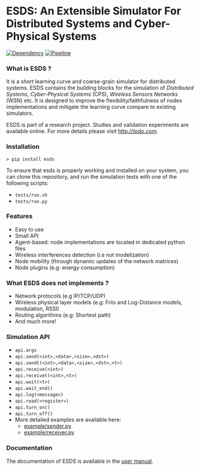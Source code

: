 
# ESDS: An Extensible Simulator For Distributed Systems and Cyber-Physical Systems
[![Dependency](https://img.shields.io/badge/Python-v3.10-blue)](https://www.python.org/) [![Pipeline](https://gitlab.com/manzerbredes/esds/badges/main/pipeline.svg)](https://gitlab.com/manzerbredes/esds/-/tree/main)

### What is ESDS ?
It is a short learning curve and coarse-grain simulator for distributed systems. ESDS contains the building blocks for the simulation of *Distributed Systems*, *Cyber-Physical Systems* (CPS), *Wireless Sensors Networks* (WSN) etc. It is designed to improve the flexibility/faithfulness of nodes implementations and mitigate the learning curve compare to existing simulators. 

ESDS is part of a research project. Studies and validation experiments are available online. For more details please visit http://todo.com.

### Installation
`> pip install esds`

To ensure that esds is properly working and installed on your system, you can clone this repository, and run the simulation tests with one of the following scripts:
- `tests/run.sh`
- `tests/run.py`

### Features
- Easy to use
- Small API
- Agent-based: node implementations are located in dedicated python files
- Wireless interferences detection (i.e not modelization)
- Node mobility (through dynamic updates of the network matrices)
- Node plugins (e.g: energy consumption)

### What ESDS does not implements ?
- Network protocols (e.g IP/TCP/UDP)
- Wireless physical layer models (e.g: Friis and Log-Distance models, modulation, RSSI)
- Routing algorithms (e.g: Shortest path)
- And much more!

### Simulation API
- `api.args`
- `api.send(<int>,<data>,<size>,<dst>)`
- `api.sendt(<int>,<data>,<size>,<dst>,<t>)`
- `api.receive(<int>)`
- `api.receivet(<int>,<t>)`
- `api.wait(<t>)`
- `api.wait_end()`
- `api.log(<message>)`
- `api.read(<register>)`
- `api.turn_on()`
- `api.turn_off()`
- More detailed examples are available here:
  - [example/sender.py](https://gitlab.com/manzerbredes/esds/-/blob/main/example/sender.py)
  - [example/receiver.py](https://gitlab.com/manzerbredes/esds/-/blob/main/example/receiver.py)

### Documentation
The documentation of ESDS is available in the [user manual](https://gitlab.com/manzerbredes/esds/-/blob/main/manual/manual.pdf).
